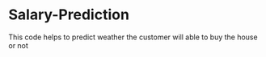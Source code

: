 # Salary-Prediction

This code helps to predict weather the customer will able to buy the house or not
